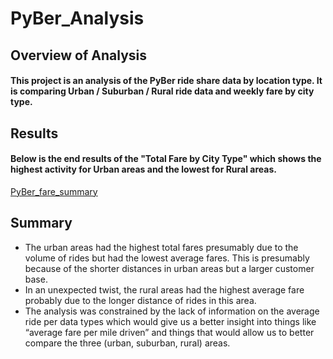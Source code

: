 # PyBer_Analysis


## Overview of Analysis
#### This project is an analysis of the PyBer ride share data by location type. It is comparing Urban / Suburban / Rural ride data and weekly fare by city type.  

## Results
#### Below is the end results of the "Total Fare by City Type" which shows the highest activity for Urban areas and the lowest for Rural areas.
[PyBer_fare_summary](analysis/PyBer_fare_summary.png)


## Summary
-	The urban areas had the highest total fares presumably due to the volume of rides but had the lowest average fares. This is presumably because of the shorter distances in urban areas but a larger customer base.
-	In an unexpected twist, the rural areas had the highest average fare probably due to the longer distance of rides in this area.
-	The analysis was constrained by the lack of information on the average ride per data types which would give us a better insight into things like “average fare per mile driven” and things that would allow us to better compare the three (urban, suburban, rural) areas.
